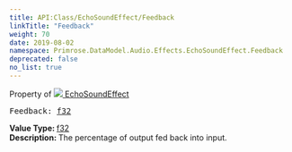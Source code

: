 ```yaml
---
title: API:Class/EchoSoundEffect/Feedback
linkTitle: "Feedback"
weight: 70
date: 2019-08-02
namespace: Primrose.DataModel.Audio.Effects.EchoSoundEffect.Feedback
deprecated: false
no_list: true
---
```

Property of <a href="/docs/api-reference/Class/EchoSoundEffect"><img src="/icons/silk/soundwave.png"/>&nbsp;EchoSoundEffect</a>
<pre class="method-declaration">
Feedback: <a class="type" href="/docs/api-reference/System/Primitives#single">f32</a></pre>
<b>Value Type: </b>
<a class="type" href="/docs/api-reference/System/Primitives#single">f32</a>
<br/>
<b>Description: </b>
The percentage of output fed back into input.

